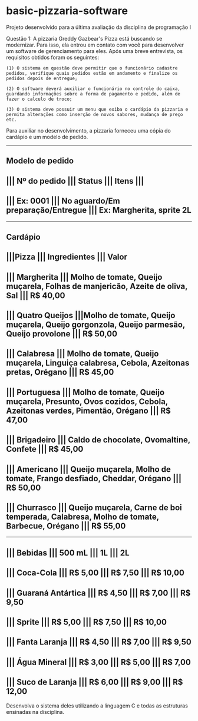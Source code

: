 # basic-pizzaria-software
Projeto desenvolvido para a última avaliação da disciplina de programação I

Questão 1: A pizzaria Greddy Gazbear's Pizza está buscando se modernizar. Para isso, ela entrou em contato com você para desenvolver um software de gerenciamento para eles. Após uma breve entrevista, os requisitos obtidos foram os seguintes:

    (1) O sistema em questão deve permitir que o funcionário cadastre pedidos, verifique quais pedidos estão em andamento e finalize os pedidos depois de entregue;

    (2) O software deverá auxiliar o funcionário no controle do caixa, guardando informações sobre a forma de pagamento e pedido, além de fazer o calculo de troco;

    (3) O sistema deve possuir um menu que exiba o cardápio da pizzaria e permita alterações como inserção de novos sabores, mudança de preço etc.

Para auxiliar no desenvolvimento, a pizzaria forneceu uma cópia do cardápio e um modelo de pedido. 

-----------------------------------------------------------------------------------
Modelo de pedido
-----------------------------------------------------------------------------------
||| Nº do pedido ||| Status ||| Itens |||
-----------------------------------------------------------------------------------
||| Ex: 0001 ||| No aguardo/Em preparação/Entregue ||| Ex: Margherita, sprite 2L
-----------------------------------------------------------------------------------


------------------------------------------------------------------------------------------------------------------------------------------------------------------------
Cardápio
------------------------------------------------------------------------------------------------------------------------------------------------------------------------
|||Pizza ||| Ingredientes ||| Valor
------------------------------------------------------------------------------------------------------------------------------------------------------------------------
||| Margherita ||| Molho de tomate, Queijo muçarela, Folhas de manjericão, Azeite de oliva, Sal ||| R$ 40,00
------------------------------------------------------------------------------------------------------------------------------------------------------------------------
||| Quatro Queijos |||Molho de tomate, Queijo muçarela, Queijo gorgonzola, Queijo parmesão, Queijo provolone ||| R$ 50,00
------------------------------------------------------------------------------------------------------------------------------------------------------------------------
||| Calabresa ||| Molho de tomate, Queijo muçarela, Linguiça calabresa, Cebola, Azeitonas pretas, Orégano ||| R$ 45,00
------------------------------------------------------------------------------------------------------------------------------------------------------------------------
||| Portuguesa ||| Molho de tomate, Queijo muçarela, Presunto, Ovos cozidos, Cebola, Azeitonas verdes, Pimentão, Orégano ||| R$ 47,00
------------------------------------------------------------------------------------------------------------------------------------------------------------------------
||| Brigadeiro ||| Caldo de chocolate, Ovomaltine, Confete ||| R$ 45,00
------------------------------------------------------------------------------------------------------------------------------------------------------------------------
||| Americano ||| Queijo muçarela, Molho de tomate, Frango desfiado, Cheddar, Orégano ||| R$ 50,00
------------------------------------------------------------------------------------------------------------------------------------------------------------------------
||| Churrasco ||| Queijo muçarela, Carne de boi temperada, Calabresa, Molho de tomate, Barbecue, Orégano ||| R$ 55,00
------------------------------------------------------------------------------------------------------------------------------------------------------------------------

-----------------------------------------------------------------------------------
||| Bebidas ||| 500 mL ||| 1L ||| 2L
-----------------------------------------------------------------------------------
||| Coca-Cola ||| R$ 5,00 ||| R$ 7,50 ||| R$ 10,00
-----------------------------------------------------------------------------------
||| Guaraná Antártica ||| R$ 4,50 ||| R$ 7,00 ||| R$ 9,50
-----------------------------------------------------------------------------------
||| Sprite ||| R$ 5,00 ||| R$ 7,50 ||| R$ 10,00
-----------------------------------------------------------------------------------
||| Fanta Laranja ||| R$ 4,50 ||| R$ 7,00 ||| R$ 9,50
-----------------------------------------------------------------------------------
||| Água Mineral ||| R$ 3,00 ||| R$ 5,00 ||| R$ 7,00
-----------------------------------------------------------------------------------
||| Suco de Laranja ||| R$ 6,00 ||| R$ 9,00 ||| R$ 12,00
-----------------------------------------------------------------------------------

Desenvolva o sistema deles utilizando a linguagem C e todas as estruturas ensinadas na disciplina.
